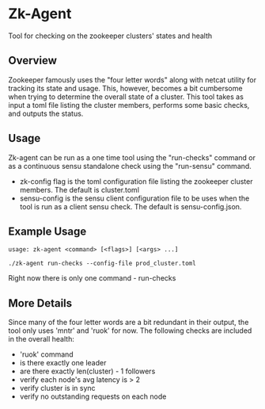 Zk-Agent
=========

Tool for checking on the zookeeper clusters' states and health

Overview
---------

Zookeeper famously uses the "four letter words" along with netcat utility for tracking its state and usage.
This, however, becomes a bit cumbersome when trying to determine the overall state of a cluster.  This tool
takes as input a toml file listing the cluster members, performs some basic checks, and outputs the status.

Usage
-------------
Zk-agent can be run as a one time tool using the "run-checks" command or as a continuous sensu standalone check using the "run-sensu" command.

* zk-config flag is the toml configuration file listing the zookeeper cluster members.  The default is cluster.toml
* sensu-config is the sensu client configuration file to be uses when the tool is run as a client sensu check.  The default is sensu-config.json.

Example Usage
-------------
```
usage: zk-agent <command> [<flags>] [<args> ...]

./zk-agent run-checks --config-file prod_cluster.toml
```
Right now there is only one command - run-checks

More Details
-------------
Since many of the four letter words are a bit redundant in their output, the tool only uses 'mntr' and 'ruok' for now.
The following checks are included in the overall health:
* 'ruok' command
* is there exactly one leader
* are there exactly len(cluster) - 1 followers
* verify each node's avg latency is > 2
* verify cluster is in sync
* verify no outstanding requests on each node
